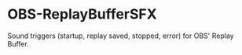 # OBS-ReplayBufferSFX
Sound triggers (startup, replay saved, stopped, error) for OBS' Replay Buffer.
